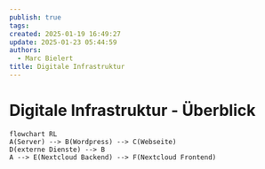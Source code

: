 ```yaml
---
publish: true
tags: 
created: 2025-01-19 16:49:27
update: 2025-01-23 05:44:59
authors:
  - Marc Bielert
title: Digitale Infrastruktur
---
```


# Digitale Infrastruktur - Überblick

```mermaid
flowchart RL
A(Server) --> B(Wordpress) --> C(Webseite)
D(externe Dienste) --> B 
A --> E(Nextcloud Backend) --> F(Nextcloud Frontend)
```


